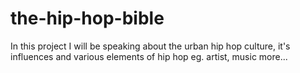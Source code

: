 # the-hip-hop-bible
In this project I will be speaking about the urban hip hop culture, it's influences and various elements of hip hop eg. artist, music more...
